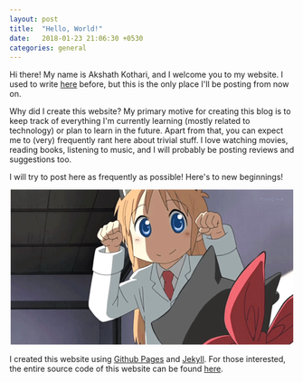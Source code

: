 ```yaml
---
layout: post
title:  "Hello, World!"
date:   2018-01-23 21:06:30 +0530
categories: general
---
```


Hi there! My name is Akshath Kothari, and I welcome you to my website. I used to write [here][blogger-link] before, but this is the only place I'll be posting from now on.

Why did I create this website? My primary motive for creating this blog is to keep track of everything I'm currently learning (mostly related to technology) or plan to learn in the future. Apart from that, you can expect me to (very) frequently rant here about trivial stuff. I love watching movies, reading books, listening to music, and I will probably be posting reviews and suggestions too. 

I will try to post here as frequently as possible! Here's to new beginnings!

<center><img title = "Cheers!" src="/assets/images/anime-cheer.gif"></center>

I created this website using [Github Pages][ghpages-link] and [Jekyll][jekyll-link]. For those interested, the entire source code of this website can be found [here][sourcecode-link].

[blogger-link]: https://herecomesAK.blogspot.com
[ghpages-link]: https://pages.github.com/
[jekyll-link]: https://jekyllrb.com/
[sourcecode-link]: https://github.com/sablerime/sablerime.github.io